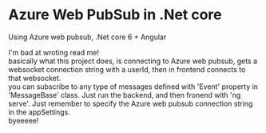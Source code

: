 # Azure Web PubSub in .Net core
Using Azure web pubsub, .Net core 6 + Angular

I'm bad at wroting read me!  
basically what this project does, is connecting to Azure web pubsub, gets a websocket connection string with a userId, then in frontend connects to that websocket.  
you can subscribe to any type of messages defined with 'Event' property in 'MessageBase' class.
Just run the backend, and then fronend with 'ng serve'. Just remember to specify the Azure web pubsub connection string in the appSettings.    
byeeeee!
